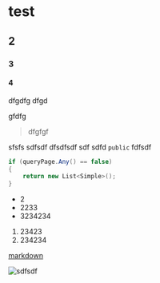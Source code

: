 # test

## 2

### 3

#### 4

dfgdfg
dfgd


gfdfg


> dfgfgf

sfsfs sdfsdf dfsdfsdf  sdf sdfd `public` fdfsdf

```csharp
if (queryPage.Any() == false)
{
    return new List<Simple>();
}
```

- 2
- 2233
- 3234234

1. 23423
2. 234234

[markdown](https://www.google.com/search?q=markdown&oq=markdown&aqs=chrome..69i57j0l7.1855j1j7&sourceid=chrome&ie=UTF-8)

![sdfsdf](https://camo.githubusercontent.com/e214ceb385893ec805dde80ade7754bfc8e07d3c/68747470733a2f2f6a626c6576696e732e6f72672f70726f6a656374732f6d61726b646f776e2d6d6f64652f73637265656e73686f74732f32303137303831382d3030312e706e67)






